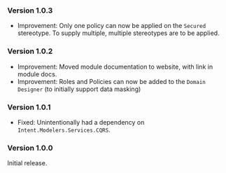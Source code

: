 ### Version 1.0.3

- Improvement: Only one policy can now be applied on the `Secured` stereotype. To supply multiple, multiple stereotypes are to be applied.

### Version 1.0.2

- Improvement: Moved module documentation to website, with link in module docs.
- Improvement: Roles and Policies can now be added to the `Domain Designer` (to initially support data masking)

### Version 1.0.1

- Fixed: Unintentionally had a dependency on `Intent.Modelers.Services.CQRS`.

### Version 1.0.0

Initial release.